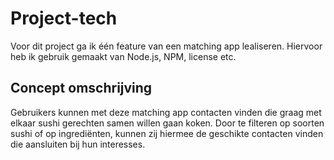 # Project-tech
Voor dit project ga ik één feature van een matching app lealiseren. 
Hiervoor heb ik gebruik gemaakt van Node.js, NPM, license etc.

## Concept omschrijving
Gebruikers kunnen met deze matching app contacten vinden die graag met elkaar sushi gerechten samen willen gaan koken. Door te filteren op soorten sushi of op ingrediënten, kunnen zij hiermee de geschikte contacten vinden die aansluiten bij hun interesses.


